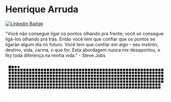 # Henrique Arruda

[![Linkedin Badge](https://img.shields.io/badge/-Henrique%20Arruda-00875f?style=flat-square&logo=Linkedin&logoColor=white&link=https://www.linkedin.com/in/henrique-arruda0/)](https://www.linkedin.com/in/henrique-arruda0/)


"Você não consegue ligar os pontos olhando pra frente; você só consegue ligá-los olhando pra trás. Então você tem que confiar que os pontos se ligarão algum dia no futuro. Você tem que confiar em algo – seu instinto, destino, vida, carma, o que for. Esta abordagem nunca me desapontou, e fez toda diferença na minha vida." - Steve Jobs

<!-- Animation -->
  ![Snake animation](https://github.com/henrique-arruda/henrique-arruda/blob/output/github-contribution-grid-snake.svg)
 

